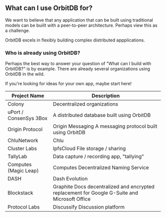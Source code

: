 ## What can I use OrbitDB for?

We want to believe that any application that can be built using traditional models can be buiilt with a peer-to-peer architecture. Perhaps view this as a challenge.

OrbitDB excels in flexibly building complex distributed appplications.

### Who is already using OrbitDB?

Perhaps the best way to answer your question of "What can I build with OrbitDB?" is by example. There are already several organizations using OrbitDB in the wild.

If you're looking for ideas for your own app, maybe start here!

| Project Name | Description |
| ------------ | ------------|
| Colony | Decentralized organizations |
| uPort / ConsenSys 3Box |  A distributed database built using OrbitDB |
| Origin Protocol | Origin Messaging A messaging protocol built using OrbitDB |
| ChluNetwork | Chlu |
| Cluster Labs |  IpfsCloud File storage / sharing |
| TallyLab | Data capture / recording app, "tallying" |
| Computes (Magic Leap) | Computes Decentralized Naming Service |
| DASH | Dash Evolution |
| Blockstack | Graphite Docs decentralized and encrypted replacement for Google G-Suite and Microsoft Office |
| Protocol Labs | Discussify Discussion platform |
